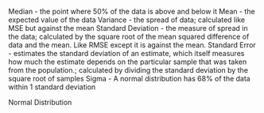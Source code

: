 Median - the point where 50% of the data is above and below it
Mean - the expected value of the data
Variance - the spread of data; calculated like MSE but against the mean
Standard Deviation - the measure of spread in the data; calculated by the square root of the mean squared difference of data and the mean. Like RMSE except it is against the mean.
Standard Error - estimates the standard deviation of an estimate, which itself measures how much the estimate depends on the particular sample that was taken from the population.; calculated by dividing the standard deviation by the square root of samples
Sigma - A normal distribution has 68% of the data within 1 standard deviation

Normal Distribution

